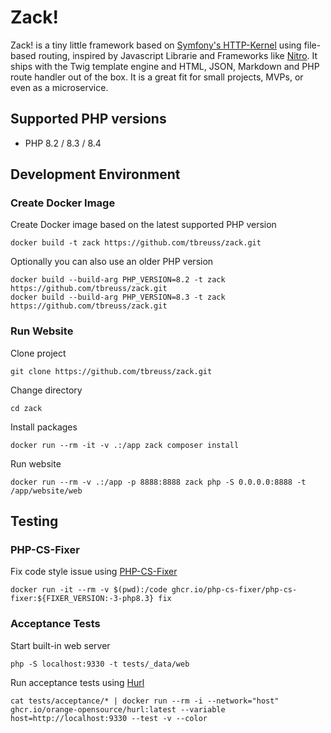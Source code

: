 # Zack!

Zack! is a tiny little framework based on [Symfony's HTTP-Kernel](https://symfony.com/doc/current/components/http_kernel.html) using file-based routing, inspired by Javascript Librarie and Frameworks like [Nitro](https://nitro.build/guide/routing).
It ships with the Twig template engine and HTML, JSON, Markdown and PHP route handler out of the box.
It is a great fit for small projects, MVPs, or even as a microservice.

## Supported PHP versions

- PHP 8.2 / 8.3 / 8.4

## Development Environment

### Create Docker Image

Create Docker image based on the latest supported PHP version

    docker build -t zack https://github.com/tbreuss/zack.git

Optionally you can also use an older PHP version

    docker build --build-arg PHP_VERSION=8.2 -t zack https://github.com/tbreuss/zack.git
    docker build --build-arg PHP_VERSION=8.3 -t zack https://github.com/tbreuss/zack.git

### Run Website

Clone project

    git clone https://github.com/tbreuss/zack.git

Change directory

    cd zack

Install packages

    docker run --rm -it -v .:/app zack composer install

Run website

    docker run --rm -v .:/app -p 8888:8888 zack php -S 0.0.0.0:8888 -t /app/website/web

## Testing

### PHP-CS-Fixer

Fix code style issue using [PHP-CS-Fixer](https://github.com/PHP-CS-Fixer/PHP-CS-Fixer)

    docker run -it --rm -v $(pwd):/code ghcr.io/php-cs-fixer/php-cs-fixer:${FIXER_VERSION:-3-php8.3} fix

### Acceptance Tests

Start built-in web server

    php -S localhost:9330 -t tests/_data/web

Run acceptance tests using [Hurl](https://hurl.dev/)

    cat tests/acceptance/* | docker run --rm -i --network="host" ghcr.io/orange-opensource/hurl:latest --variable host=http://localhost:9330 --test -v --color
